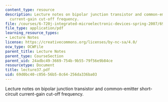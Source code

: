 ```yaml
---
content_type: resource
description: Lecture notes on bipolar junction transistor and common-emitter short-circuit
  current-gain cut-off frequency.
file: /courses/6-720j-integrated-microelectronic-devices-spring-2007/69d0bc40c05656b58c64256da336ba03_lecture37.pdf
file_type: application/pdf
learning_resource_types:
- Lecture Notes
license: https://creativecommons.org/licenses/by-nc-sa/4.0/
ocw_type: OCWFile
parent_title: Lecture Notes
parent_type: CourseSection
parent_uid: 24adbc49-3669-754b-9b55-79f56e9b84ce
resourcetype: Document
title: lecture37.pdf
uid: 69d0bc40-c056-56b5-8c64-256da336ba03
---
```

Lecture notes on bipolar junction transistor and common-emitter short-circuit current-gain cut-off frequency.